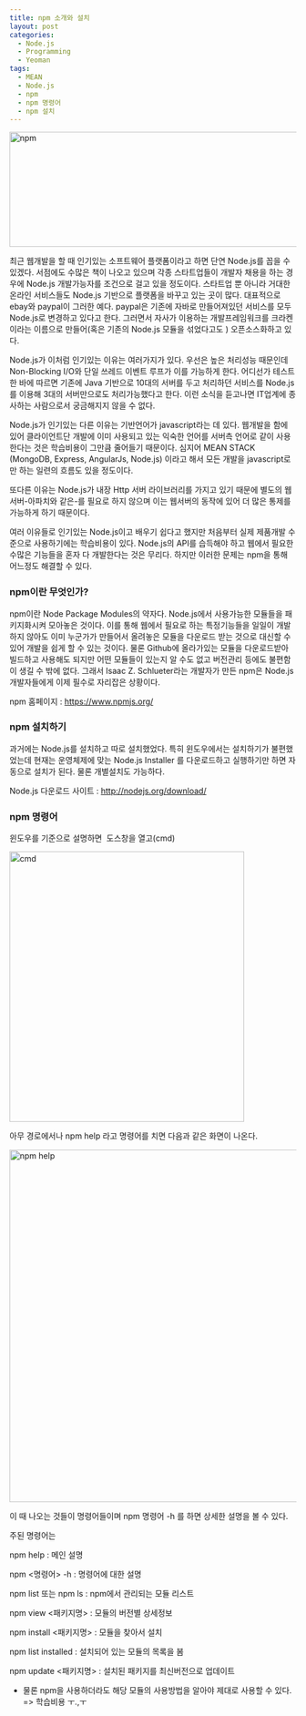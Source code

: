 ```yaml
---
title: npm 소개와 설치
layout: post
categories:
  - Node.js
  - Programming
  - Yeoman
tags:
  - MEAN
  - Node.js
  - npm
  - npm 명령어
  - npm 설치
---
```

[<img class="alignnone size-full wp-image-1247" alt="npm" src="http://monggu.com/wp/wp-content/uploads/2014/06/npm.png" width="518" height="202" />][1]


최근 웹개발을 할 때 인기있는 소프트웨어 플랫폼이라고 하면 단연 Node.js를 꼽을 수 있겠다. 서점에도 수많은 책이 나오고 있으며 각종 스타트업들이 개발자 채용을 하는 경우에 Node.js 개발가능자를 조건으로 걸고 있을 정도이다. 스타트업 뿐 아니라 거대한 온라인 서비스들도 Node.js 기반으로 플랫폼을 바꾸고 있는 곳이 많다. 대표적으로 ebay와 paypal이 그러한 예다. paypal은 기존에 자바로 만들어져있던 서비스를 모두 Node.js로 변경하고 있다고 한다. 그러면서 자사가 이용하는 개발프레임워크를 크라켄이라는 이름으로 만들어(혹은 기존의 Node.js 모듈을 섞었다고도 ) 오픈소스화하고 있다.


Node.js가 이처럼 인기있는 이유는 여러가지가 있다. 우선은 높은 처리성능 때문인데 Non-Blocking I/O와 단일 쓰레드 이벤트 루프가 이를 가능하게 한다. 어디선가 테스트한 바에 따르면 기존에 Java 기반으로 10대의 서버를 두고 처리하던 서비스를 Node.js를 이용해 3대의 서버만으로도 처리가능했다고 한다. 이런 소식을 듣고나면 IT업계에 종사하는 사람으로서 궁금해지지 않을 수 없다.


Node.js가 인기있는 다른 이유는 기반언어가 javascript라는 데 있다. 웹개발을 함에 있어 클라이언트단 개발에 이미 사용되고 있는 익숙한 언어를 서버측 언어로 같이 사용한다는 것은 학습비용이 그만큼 줄어들기 때문이다. 심지어 MEAN STACK (MongoDB, Express, AngularJs, Node.js) 이라고 해서 모든 개발을 javascript로만 하는 일련의 흐름도 있을 정도이다.


또다른 이유는 Node.js가 내장 Http 서버 라이브러리를 가지고 있기 때문에 별도의 웹서버-아파치와 같은-를 필요로 하지 않으며 이는 웹서버의 동작에 있어 더 많은 통제를 가능하게 하기 때문이다.


여러 이유들로 인기있는 Node.js이고 배우기 쉽다고 했지만 처음부터 실제 제품개발 수준으로 사용하기에는 학습비용이 있다. Node.js의 API를 습득해야 하고 웹에서 필요한 수많은 기능들을 혼자 다 개발한다는 것은 무리다. 하지만 이러한 문제는 npm을 통해 어느정도 해결할 수 있다.



### npm이란 무엇인가?

npm이란 Node Package Modules의 약자다. Node.js에서 사용가능한 모듈들을 패키지화시켜 모아놓은 것이다. 이를 통해 웹에서 필요로 하는 특정기능들을 일일이 개발하지 않아도 이미 누군가가 만들어서 올려놓은 모듈을 다운로드 받는 것으로 대신할 수 있어 개발을 쉽게 할 수 있는 것이다. 물론 Github에 올라가있는 모듈을 다운로드받아 빌드하고 사용해도 되지만 어떤 모듈들이 있는지 알 수도 없고 버전관리 등에도 불편함이 생길 수 밖에 없다. 그래서 Isaac Z. Schlueter라는 개발자가 만든 npm은 Node.js 개발자들에게 이제 필수로 자리잡은 상황이다.


npm 홈페이지 : <a href="https://www.npmjs.org/" target="_blank">https://www.npmjs.org/</a>



### npm 설치하기

과거에는 Node.js를 설치하고 따로 설치했었다. 특히 윈도우에서는 설치하기가 불편했었는데 현재는 운영체제에 맞는 Node.js Installer 를 다운로드하고 실행하기만 하면 자동으로 설치가 된다. 물론 개별설치도 가능하다.


Node.js 다운로드 사이트 : <a href="http://nodejs.org/download/" target="_blank">http://nodejs.org/download/</a>



### npm 명령어

윈도우를 기준으로 설명하면  도스창을 열고(cmd)


<img class="alignnone size-full wp-image-1245" style="line-height: 1.5em;" alt="cmd" src="http://monggu.com/wp/wp-content/uploads/2014/06/K-1-e1403146276868.jpg" width="412" height="475" />


아무<span style="line-height: 1.5em;"> 경로에서나 npm help 라고 명령어를 치면 다음과 같은 화면이 나온다.</span>


[<img class="alignnone size-full wp-image-1246" alt="npm help" src="http://monggu.com/wp/wp-content/uploads/2014/06/K-2.jpg" width="557" height="619" />][2]


이 때 나오는 것들이 명령어들이며 npm 명령어 -h 를 하면 상세한 설명을 볼 수 있다.


주된 명령어는


npm help : 메인 설명

npm <명령어> -h : 명령어에 대한 설명

npm list 또는 npm ls : npm에서 관리되는 모듈 리스트

npm view <패키지명> : 모듈의 버전별 상세정보

npm install <패키지명> : 모듈을 찾아서 설치

npm list installed : 설치되어 있는 모듈의 목록을 봄

npm update <패키지명> : 설치된 패키지를 최신버전으로 업데이트



* 물론 npm을 사용하더라도 해당 모듈의 사용방법을 알아야 제대로 사용할 수 있다. => 학습비용 ㅜ.,ㅜ



 [1]: http://monggu.com/wp/wp-content/uploads/2014/06/npm.png
 [2]: http://monggu.com/wp/wp-content/uploads/2014/06/K-2.jpg